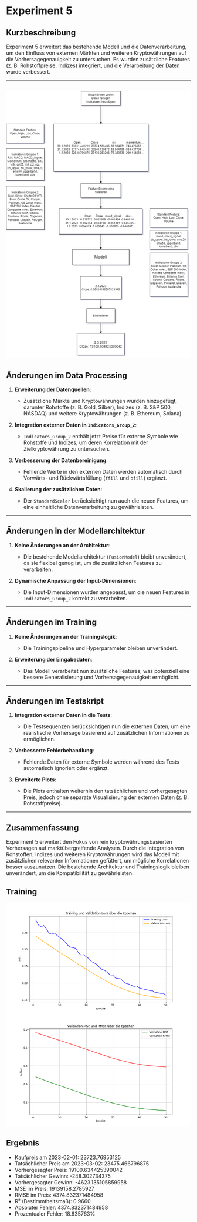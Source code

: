 # Experiment 5 

## Kurzbeschreibung
Experiment 5 erweitert das bestehende Modell und die Datenverarbeitung, um den Einfluss von externen Märkten und weiteren Kryptowährungen auf die Vorhersagegenauigkeit zu untersuchen. Es wurden zusätzliche Features (z. B. Rohstoffpreise, Indizes) integriert, und die Verarbeitung der Daten wurde verbessert.

---
![alt text](Data/Models/Experiment5.jpg)
---

## Änderungen im Data Processing
1. **Erweiterung der Datenquellen**:
   - Zusätzliche Märkte und Kryptowährungen wurden hinzugefügt, darunter Rohstoffe (z. B. Gold, Silber), Indizes (z. B. S&P 500, NASDAQ) und weitere Kryptowährungen (z. B. Ethereum, Solana).

2. **Integration externer Daten in `Indicators_Group_2`**:
   - `Indicators_Group_2` enthält jetzt Preise für externe Symbole wie Rohstoffe und Indizes, um deren Korrelation mit der Zielkryptowährung zu untersuchen.

3. **Verbesserung der Datenbereinigung**:
   - Fehlende Werte in den externen Daten werden automatisch durch Vorwärts- und Rückwärtsfüllung (`ffill` und `bfill`) ergänzt.

4. **Skalierung der zusätzlichen Daten**:
   - Der `StandardScaler` berücksichtigt nun auch die neuen Features, um eine einheitliche Datenverarbeitung zu gewährleisten.

---

## Änderungen in der Modellarchitektur
1. **Keine Änderungen an der Architektur**:
   - Die bestehende Modellarchitektur (`FusionModel`) bleibt unverändert, da sie flexibel genug ist, um die zusätzlichen Features zu verarbeiten.

2. **Dynamische Anpassung der Input-Dimensionen**:
   - Die Input-Dimensionen wurden angepasst, um die neuen Features in `Indicators_Group_2` korrekt zu verarbeiten.

---

## Änderungen im Training
1. **Keine Änderungen an der Trainingslogik**:
   - Die Trainingspipeline und Hyperparameter bleiben unverändert.

2. **Erweiterung der Eingabedaten**:
   - Das Modell verarbeitet nun zusätzliche Features, was potenziell eine bessere Generalisierung und Vorhersagegenauigkeit ermöglicht.

---

## Änderungen im Testskript
1. **Integration externer Daten in die Tests**:
   - Die Testsequenzen berücksichtigen nun die externen Daten, um eine realistische Vorhersage basierend auf zusätzlichen Informationen zu ermöglichen.

2. **Verbesserte Fehlerbehandlung**:
   - Fehlende Daten für externe Symbole werden während des Tests automatisch ignoriert oder ergänzt.

3. **Erweiterte Plots**:
   - Die Plots enthalten weiterhin den tatsächlichen und vorhergesagten Preis, jedoch ohne separate Visualisierung der externen Daten (z. B. Rohstoffpreise).

---

## Zusammenfassung
Experiment 5 erweitert den Fokus von rein kryptowährungsbasierten Vorhersagen auf marktübergreifende Analysen. Durch die Integration von Rohstoffen, Indizes und weiteren Kryptowährungen wird das Modell mit zusätzlichen relevanten Informationen gefüttert, um mögliche Korrelationen besser auszunutzen. Die bestehende Architektur und Trainingslogik bleiben unverändert, um die Kompatibilität zu gewährleisten.

## Training
![alt text](Data/Models/loss_plot.png)
![alt text](Data/Models/metrics_plot.png)

## Ergebnis
- Kaufpreis am 2023-02-01: 23723.76953125
- Tatsächlicher Preis am 2023-03-02: 23475.466796875
- Vorhergesagter Preis: 19100.634425390042
- Tatsächlicher Gewinn: -248.302734375
- Vorhergesagter Gewinn: -4623.135105859958
- MSE im Preis: 19139158.2785927
- RMSE im Preis: 4374.832371484958
- R² (Bestimmtheitsmaß): 0.9660
- Absoluter Fehler: 4374.832371484958
- Prozentualer Fehler: 18.635763%

